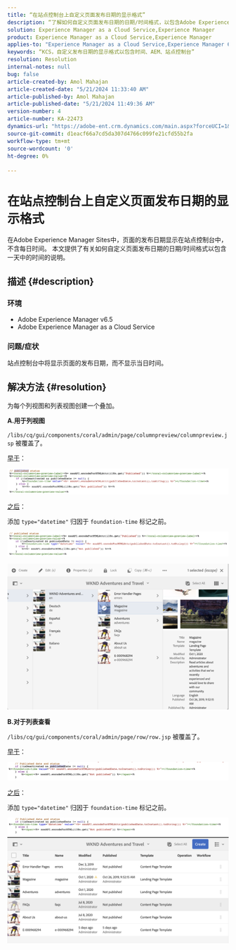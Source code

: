 ```yaml
---
title: “在站点控制台上自定义页面发布日期的显示格式”
description: “了解如何自定义页面发布日期的日期/时间格式，以包含Adobe Experience Manager Sites上的当天时间。”
solution: Experience Manager as a Cloud Service,Experience Manager
product: Experience Manager as a Cloud Service,Experience Manager
applies-to: "Experience Manager as a Cloud Service,Experience Manager 6.5"
keywords: “KCS，自定义发布日期的显示格式以包含时间、AEM、站点控制台”
resolution: Resolution
internal-notes: null
bug: false
article-created-by: Amol Mahajan
article-created-date: "5/21/2024 11:33:40 AM"
article-published-by: Amol Mahajan
article-published-date: "5/21/2024 11:49:36 AM"
version-number: 4
article-number: KA-22473
dynamics-url: "https://adobe-ent.crm.dynamics.com/main.aspx?forceUCI=1&pagetype=entityrecord&etn=knowledgearticle&id=2d1d48f2-6517-ef11-9f8a-6045bd006c82"
source-git-commit: d1eacf66a7cd5da307d4766c099fe21cfd55b2fa
workflow-type: tm+mt
source-wordcount: '0'
ht-degree: 0%

---
```


# 在站点控制台上自定义页面发布日期的显示格式


在Adobe Experience Manager Sites中，页面的发布日期显示在站点控制台中，不含每日时间。 本文提供了有关如何自定义页面发布日期的日期/时间格式以包含一天中的时间的说明。

## 描述 {#description}


### 环境

- Adobe Experience Manager v6.5
- Adobe Experience Manager as a Cloud Service


### 问题/症状

站点控制台中将显示页面的发布日期，而不显示当日时间。


## 解决方法 {#resolution}


为每个列视图和列表视图创建一个叠加。

<b>A.用于列视图</b>

`/libs/cq/gui/components/coral/admin/page/columnpreview/columnpreview.jsp` 被覆盖了。

<u>早于</u>：

![](assets/76d8eda9-2625-ee11-9cbe-6045bd006a22.png)

<u>之后</u>：

添加 `type="datetime"` 归因于 `foundation-time` 标记之前。

![](assets/bc3fccb7-2625-ee11-9cbe-6045bd006a22.png)

![](assets/4b4c42f9-2625-ee11-9cbe-6045bd006a22.png)

<b>B.对于列表查看</b>

`/libs/cq/gui/components/coral/admin/page/row/row.jsp` 被覆盖了。

<u>早于</u>：

![](assets/b4d354c8-2625-ee11-9cbe-6045bd006a22.png)

<u>之后</u>：

添加 `type="datetime"` 归因于 `foundation-time` 标记之前。

![](assets/82f75cd6-2625-ee11-9cbe-6045bd006a22.png)
![](assets/807c0517-2725-ee11-9cbe-6045bd006a22.png)
